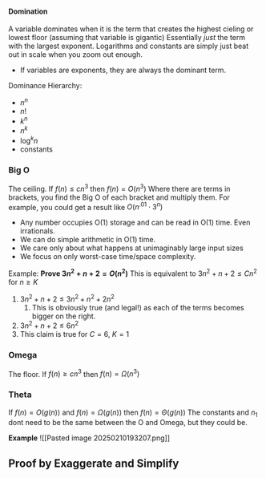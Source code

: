 
#### Domination
A variable dominates when it is the term that creates the highest cieling or lowest floor (assuming that variable is gigantic)
Essentially *just* the term with the largest exponent. Logarithms and constants are simply just beat out in scale when you zoom out enough. 
- If variables are exponents, they are always the dominant term. 

Dominance Hierarchy:
- $n^n$
- $n!$
- $k^n$
- $n^k$
- $\log^k n$
- constants

### Big O
The ceiling.
If $f(n) \leq cn^3$ then $f(n) = O(n^3)$
Where there are terms in brackets, you find the Big O of each bracket and multiply them. For example, you could get a result like $O(n^.01 \cdot 3^n)$

- Any number occupies O(1) storage and can be read in O(1) time. Even irrationals.
- We can do simple arithmetic in O(1) time. 
- We care only about what happens at unimaginably large input sizes
- We focus on only worst-case time/space complexity.

Example:
**Prove $3n^2 + n + 2 = O(n^2)$**
This is equivalent to $3n^2 + n + 2 \leq Cn^2$ for $n \geq K$
1. $3n^2 + n + 2 \leq 3n^2 + n^2 + 2n^2$
	1. This is obviously true (and legal!) as each of the terms becomes bigger on the right.
2. $3n^2 + n + 2 \leq 6n^2$
3. This claim is true for $C=6$, $K=1$


### Omega
The floor.
If $f(n) \geq cn^3$ then $f(n) = \Omega(n^3)$

### Theta

If $f(n) =O(g(n))$ and $f(n) =\Omega(g(n))$ then $f(n) =\Theta(g(n))$
The constants and $n_1$ dont need to be the same between the O and Omega, but they could be. 

**Example**
![[Pasted image 20250210193207.png]]


## Proof by Exaggerate and Simplify
